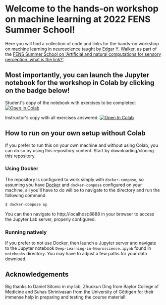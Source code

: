 # Welcome to the hands-on workshop on machine learning at 2022 FENS Summer School!
Here you will find a collection of code and links for the hands-on workshop on machine learning in neuroscience taught by [Edgar Y. Walker](https://eywalkerlab.com), as part of the  [FENS Summer School on 'Artificial and natural computations for sensory perception: what is the link?'](https://www.fens.org/news-activities/fens-and-societies-calendar/training-event/fens-summer-school-on-artificial-and-natural-computations-for-sensory-perception-what-is-the-link).


## Most importantly, you can launch the Jupyter notebook for the workshop in Colab by clicking on the badge below!
Student's copy of the notebook with exercises to be completed:
[![Open In Colab](https://colab.research.google.com/assets/colab-badge.svg)](https://colab.research.google.com/github/walkerlab/FENS-2022/blob/main/notebooks/Deep-Learning-in-Neuroscience.ipynb)

Instructor's copy with all exercises answered:
[![Open In Colab](https://colab.research.google.com/assets/colab-badge.svg)](https://colab.research.google.com/github/walkerlab/FENS-2022/blob/main/notebooks/Filled_Deep-Learning-in-Neuroscience.ipynb)


## How to run on your own setup without Colab
If you prefer to run this on your own machine and without using Colab, you can do so by using this repository content.
Start by downloading/cloning this repository. 

### Using Docker
The repository is configured to work simply with `docker-compose`, so assuming you have [Docker](https://www.docker.com/) and `docker-compose` configured on your machine, all you'll have to do will be to navigate to the directory and run the following command:

```bash
$ docker-compose up
```

You can then navigate to http://localhost:8888 in your browser to access the Jupyter Lab server, properly configured.

### Running natively
If you prefer to not use Docker, then launch a Jupyter server and navigate to the Jupyter notebook `Deep-Learning-in-Neuroscience.ipynb` found in `notebooks` directory. You may have to adjust a few paths for your data download.

## Acknowledgements
Big thanks to Daniel Sitonic in my lab, Zhuokun Ding from Baylor College of Medicine and Suhas Shrinivasan from the University of Göttigen for their immense help in preparing and testing the course material!

